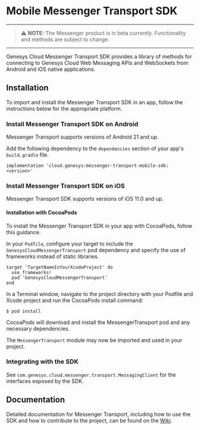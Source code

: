 # Mobile Messenger Transport SDK

---

> ⚠️ **NOTE:** The Messenger product is in beta currently. Functionality and methods are subject to change.

---

Genesys Cloud Messenger Transport SDK provides a library of methods for connecting to Genesys Cloud Web Messaging APIs and WebSockets from Android and iOS native applications. 

## Installation

To import and install the Messenger Transport SDK in an app, follow the instructions below for the appropriate platform.

### Install Messenger Transport SDK on Android

Messenger Transport supports versions of Android 21 and up.

Add the following dependency to the `dependencies` section of your app's `build.gradle` file.
```
implementation 'cloud.genesys:messenger-transport-mobile-sdk:<version>' 
```

### Install Messenger Transport SDK on iOS

Messenger Transport SDK supports versions of iOS 11.0 and up.

#### Installation with CocoaPods

To install the Messenger Transport SDK in your app with CocoaPods, follow this guidance.

In your `Podfile`, configure your target to include the `GenesysCloudMessengerTransport` pod  dependency and specify the use of frameworks instead of static libraries.

```
target 'TargetNameInYourXcodeProject' do
  use_frameworks!
  pod 'GenesysCloudMessengerTransport'
end
```

In a Terminal window, navigate to the project directory with your Podfile and Xcode project and run the CocoaPods install command:

```
$ pod install
```

CocoaPods will download and install the MessengerTransport pod and any necessary dependencies.

The `MessengerTransport` module may now be imported and used in your project.

### Integrating with the SDK 

See `com.genesys.cloud.messenger.transport.MessagingClient` for the interfaces exposed by the SDK.

## Documentation

Detailed documentation for Messenger Transport, including how to use the SDK and how to contribute to the project, can be found on the [Wiki](https://github.com/MyPureCloud/genesys-messenger-transport-mobile-sdk/wiki).
